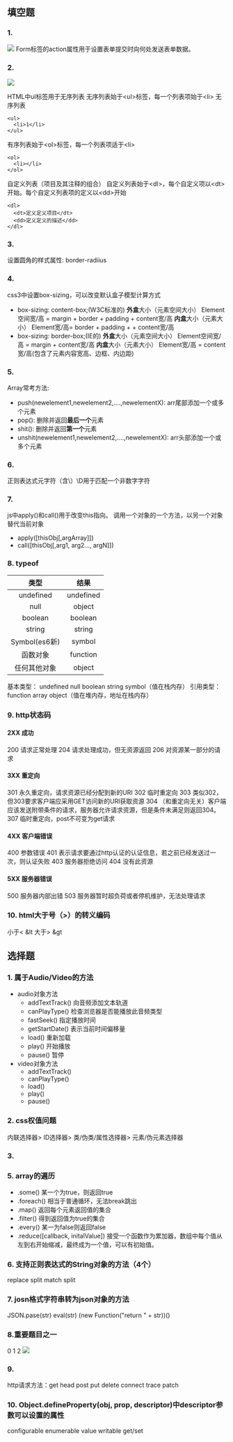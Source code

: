 ## 填空题
### 1.
![](assets/markdown-img-paste-20170923133255767.png)
Form标签的action属性用于设置表单提交时向何处发送表单数据。
### 2.
![](assets/markdown-img-paste-20170923133435670.png)

HTML中ul标签用于无序列表
无序列表始于\<ul\>标签，每一个列表项始于\<li\>
无序列表
```
<ul>
  <li>1</li>
</ul>
```
有序列表始于\<ol\>标签，每一个列表项适于\<li\>
```
<ol>
  <li></li>
</ol>
```
自定义列表（项目及其注释的组合）
自定义列表始于\<dl\>，每个自定义项以\<dt\>开始。每个自定义列表项的定义以\<dd\>开始
```
<dl>
  <dt>定义定义项目</dt>
  <dd>定义定义的描述</dd>
</dl>
```
### 3.
设置圆角的样式属性: border-radiius
### 4.
css3中设置box-sizing，可以改变默认盒子模型计算方式
+ box-sizing: content-box;(W3C标准的)
  **外盒**大小（元素空间大小）
  Element空间宽/高 = margin + border + padding + content宽/高
  **内盒**大小（元素大小）
  Element宽/高= border + padding + + content宽/高
+ box-sizing: border-box;(IE的)
  **外盒**大小（元素空间大小）
  Element空间宽/高 = margin + content宽/高
  **内盒**大小（元素大小）
  Element宽/高 = content宽/高(包含了元素内容宽高、边框、内边距)
### 5.
Array常考方法:
+ push(newelement1,newelement2,....,newelementX): arr尾部添加一个或多个元素
+ pop(): 删除并返回**最后一个**元素
+ shit(): 删除并返回**第一个**元素
+ unshit(newelement1,newelement2,....,newelementX): arr头部添加一个或多个元素
### 6.
正则表达式元字符（含\\）\D用于匹配一个非数字字符
### 7.
js中apply()和call()用于改变this指向。
调用一个对象的一个方法，以另一个对象替代当前对象
+ apply([thisObj\[,argArray\]])
+ call([thisObj\[,arg1, arg2..., argN\]])
### 8. typeof
类型 | 结果
:----:|:----:
undefined | undefined
null | object
boolean | boolean
string | string
Symbol(es6新) | symbol
函数对象 | function
任何其他对象 | object

基本类型： undefined null boolean string symbol（值在栈内存）
引用类型：function array object（值在堆内存，地址在栈内存）

### 9. http状态码
#### 2XX 成功
200 请求正常处理
204 请求处理成功，但无资源返回
206 对资源某一部分的请求
#### 3XX 重定向
301 永久重定向，请求资源已经分配到新的URI
302 临时重定向
303 类似302，但303要求客户端应采用GET访问新的URI获取资源
304 （和重定向无关）客户端应该发送附带条件的请求，服务器允许请求资源，但是条件未满足则返回304。
307 临时重定向，post不可变为get请求
#### 4XX 客户端错误
400 参数错误
401 表示请求要通过http认证的认证信息，若之前已经发送过一次，则认证失败
403 服务器拒绝访问
404 没有此资源
#### 5XX 服务器错误
500 服务器内部出错
503 服务器暂时超负荷或者停机维护，无法处理请求

### 10. html大于号（>）的转义编码
小于< \&lt 大于> \&gt

## 选择题
### 1. 属于Audio/Video的方法
+ audio对象方法
  - addTextTrack() 向音频添加文本轨道
  - canPlayType() 检查浏览器是否能播放此音频类型
  - fastSeek() 指定播放时间
  - getStartDate() 表示当前时间偏移量
  - load() 重新加载
  - play() 开始播放
  - pause() 暂停
+ video对象方法
  - addTextTrack()
  - canPlayType()
  - load()
  - play()
  - pause()

### 2. css权值问题
内联选择器> ID选择器> 类/伪类/属性选择器> 元素/伪元素选择器

### 3.

### 5. array的遍历
+ .some() 某一个为true，则返回true
+ .foreach() 相当于普通循环，无法break跳出
+ .map() 返回每个元素返回值的集合
+ .filter() 得到返回值为true的集合
+ .every() 某一为false则返回false
+ .reduce([callback, initalValue])  接受一个函数作为累加器，数组中每个值从左到右开始缩减，最终成为一个值，可以有初始值。

### 6. 支持正则表达式的String对象的方法（4个）
replace split match split

### 7. josn格式字符串转为json对象的方法
JSON.pase(str)
eval(str)
(new Function("return " + str))()

### 8.重要题目之一
0 1 2
![](assets/markdown-img-paste-20171011235648924.png)

### 9.
http请求方法：get head post put delete connect trace patch

### 10. Object.defineProperty(obj, prop, descriptor)中descriptor参数可以设置的属性
configurable
enumerable
value
writable
get/set
